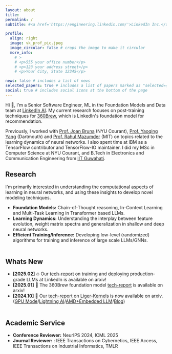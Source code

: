 ```yaml
---
layout: about
title:
permalink: /
subtitle: #<a href='https://engineering.linkedin.com/'>LinkedIn Inc.</a>

profile:
  align: right
  image: vk_prof_pic.jpeg
  image_circular: false # crops the image to make it circular
  more_info: 
    # >
    # <p>555 your office number</p>
    # <p>123 your address street</p>
    # <p>Your City, State 12345</p>

news: false # includes a list of news
selected_papers: true # includes a list of papers marked as "selected={true}"
social: true # includes social icons at the bottom of the page
---
```


Hi :wave:, I'm a Senior Software Engineer, ML in the Foundation Models and Data team at <a href='https://www.linkedin.com/blog/engineering/artificial-intelligence'>LinkedIn AI</a>. My current research focuses on post-training techniques for <a href='https://arxiv.org/pdf/2501.16450v1'>360Brew</a>, which is LinkedIn's foundation model for recommendation.

Previously, I worked with [Prof. Joan Bruna](https://cims.nyu.edu/~bruna/) (NYU Courant), [Prof. Yaoqing Yang](https://sites.google.com/site/yangyaoqingcmu/) (Dartmouth) and [Prof. Rahul Mazumder](https://www.mit.edu/~rahulmaz/) (MIT) on topics related to the learning dynamics of neural networks. I also spent time at IBM as a TensorFlow contributor and TensorFlow-IO maintainer. I did my MSc in Computer Science at NYU Courant, and B.Tech in Electronics and Communication Engineering from [IIT Guwahati](https://www.iitg.ac.in/).

## Research
I'm primarily interested in understanding the computational aspects of learning in neural networks, and using these insights to develop novel modeling techniques.

- **Foundation Models:** Chain-of-Thought reasoning, In-Context Learning and Multi-Task Learning in Transformer based LLMs.
- **Learning Dynamics:** Understanding the interplay between feature evolution, weight matrix spectra and generalization in shallow and deep neural networks.
- **Efficient Training/Inference:** Developing low-level (randomized) algorithms for training and inference of large scale LLMs/GNNs.
<br/><br/>

## Whats New

- **[2025.02]** :fire: Our [tech-report](https://arxiv.org/abs/2502.14305) on training and deploying production-grade LLMs at LinkedIn is available on arxiv!
- **[2025.01]** :rocket: The 360Brew foundation model [tech-report](https://arxiv.org/pdf/2501.16450v1) is available on arxiv!
- **[2024.10]** :robot: Our [tech-report](https://arxiv.org/abs/2502.14305) on [Liger-Kernels](https://github.com/linkedin/Liger-Kernel) is now  available on arxiv. ([GPU Mode](https://www.youtube.com/watch?v=gWble4FreV4)/[Lightning AI](https://www.youtube.com/watch?v=3H_aw6o-d9c)/[AMD+Embedded LLM](https://embeddedllm.com/blog/cuda-to-rocm-portability-case-study-liger-kernel)/[Blog](https://www.linkedin.com/blog/engineering/open-source/liger-kernel-open-source-ecosystem-for-efficient-llm-training))
<br/><br/>

## Academic Service
- **Conference Reviewer:** NeurIPS 2024, ICML 2025
- **Journal Reviewer:** : IEEE Transactions on Cybernetics, IEEE Access, IEEE Transactions on Industrial Informatics, TMLR
<br/><br/>